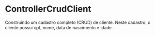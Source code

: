 # ControllerCrudClient

Construindo um cadastro completo (CRUD) de cliente. Neste cadastro, o cliente possui cpf, nome, data de nascimento e idade.
